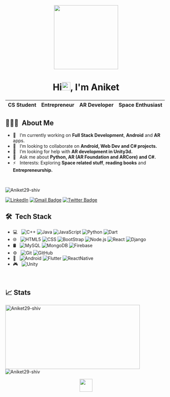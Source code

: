 <p align="center">
  <img src="https://github.com/thompsonemerson/thompsonemerson/raw/master/cover-thompson.png" height="200"/>
</p>

<h1 align="center">Hi<img src="https://github.com/TheDudeThatCode/TheDudeThatCode/blob/master/Assets/Hi.gif" width="26px">, I'm Aniket</h1>
<p align = "center">
<h3 align="center">
  
  | CS Student | Entrepreneur | AR Developer | Space Enthusiast |
  | --- | --- | --- | --- |

</h3>
</p>

## 👨🏻‍💻 &nbsp;About Me 

- 🔭 &nbsp; I’m currently working on **Full Stack Development**, **Android** and **AR** apps.
- 👯 &nbsp; I’m looking to collaborate on **Android, Web Dev and C# projects.**
- 🤔 &nbsp; I’m looking for help with **AR development in Unity3d.**
- 💬 &nbsp; Ask me about **Python, AR (AR Foundation and ARCore) and C#.**
- ⚡ &nbsp; Interests: Exploring **Space related stuff**, **reading books** and **Entrepreneurship.**

<br>
<p align="left"> <img src="https://komarev.com/ghpvc/?username=Aniket29-shiv&label=Profile%20views&color=0e75b6&style=flat" alt="Aniket29-shiv" /> </p>

[![LinkedIn](https://img.shields.io/badge/-Aniket%20Chopade-blue?style=flat-square&logo=linkedin&logoColor=white&link=https://www.linkedin.com/in/aniket-chopade-3b7b6518b/)](https://www.linkedin.com/in/aniket-chopade-3b7b6518b/)
[![Gmail Badge](https://img.shields.io/badge/-aniketchopade2971@gmail.com-c14438?style=flat-square&logo=Gmail&logoColor=white&link=mailto:aniketchopade2971@gmail.com)](mailto:aniketchopade2971@gmail.com)
[![Twitter Badge](https://img.shields.io/badge/-@aniket2971-1ca0f1?style=flat-square&labelColor=1ca0f1&logo=twitter&logoColor=white&link=https://twitter.com/aniket2971)](https://twitter.com/aniket2971)


## 🛠 &nbsp;Tech Stack

- 💻 &nbsp;
  ![C++](https://img.shields.io/badge/-C++-333333?style=flat&logo=C%2B%2B&logoColor=00599C)
  ![Java](https://img.shields.io/badge/-Java-333333?style=flat&logo=Java&logoColor=007396)
  ![JavaScript](https://img.shields.io/badge/-JavaScript-333333?style=flat&logo=javascript)
  ![Python](https://img.shields.io/badge/-Python-333333?style=flat&logo=python)
  ![Dart](https://img.shields.io/badge/-Dart-333333?style=flat&logo=dart)
- 🌐 &nbsp;
  ![HTML5](https://img.shields.io/badge/-HTML5-333333?style=flat&logo=HTML5)
  ![CSS](https://img.shields.io/badge/-CSS-333333?style=flat&logo=CSS3&logoColor=1572B6)
  ![BootStrap](https://img.shields.io/badge/-BootStrap-333333?style=flat&logo=bootstrap&logoColor=1572B6)
  ![Node.js](https://img.shields.io/badge/-Node.js-333333?style=flat&logo=node.js)
  ![React](https://img.shields.io/badge/-React-333333?style=flat&logo=react)
  ![Django](https://img.shields.io/badge/-Django-333333?style=flat&logo=django)
- 🛢 &nbsp;
  ![MySQL](https://img.shields.io/badge/-MySQL-333333?style=flat&logo=mysql)
  ![MongoDB](https://img.shields.io/badge/-MongoDB-333333?style=flat&logo=mongodb)
  ![Firebase](https://img.shields.io/badge/-Firebase-333333?style=flat&logo=firebase)
- ⚙️ &nbsp;
  ![Git](https://img.shields.io/badge/-Git-333333?style=flat&logo=git)
  ![GitHub](https://img.shields.io/badge/-GitHub-333333?style=flat&logo=github)
- 📱 &nbsp;
  ![Android](https://img.shields.io/badge/-Android-333333?style=flat&logo=android)
  ![Flutter](https://img.shields.io/badge/-Flutter-333333?style=flat&logo=flutter)
  ![ReactNative](https://img.shields.io/badge/-React%20Native-333333?style=flat&logo=react)
- 🎮 &nbsp;
  ![Unity](https://img.shields.io/badge/-Unity-333333?style=flat&logo=unity)
  

<br/>

## 📈 Stats

<p><img align="left" src="https://github-readme-stats.vercel.app/api/top-langs?username=Aniket29-shiv&show_icons=true&theme=radical&locale=en&layout=compact" alt="Aniket29-shiv"  height="200" width="420"/></p>

<p>&nbsp;<img align="center" src="https://github-readme-stats.vercel.app/api?username=Aniket29-shiv&show_icons=true&theme=radical&locale=en" alt="Aniket29-shiv" /></p>


<!-- <h3 align="left">Connect with me:</h3>
<p align="left">
<a href="https://www.linkedin.com/in/aniket-chopade-3b7b6518b/" target="blank"><img align="center"  src="iconfinder_square-linkedin_317725.svg" alt="aniket-chopade-3b7b6518b" height="30" width="40" /></a>
<a href="https://twitter.com/aniket2971" target="blank"><img align="center"  src="iconfinder_Social-media_Twitter_4362955.svg" alt="aniket-chopade-3b7b6518b" height="30" width="40" /></a>
</p> -->




<p align="center">
	<img width="40" src="https://github.githubassets.com/images/spinners/octocat-spinner-64.gif"></p>

